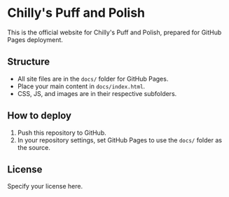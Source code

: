 # Chilly's Puff and Polish

This is the official website for Chilly's Puff and Polish, prepared for GitHub Pages deployment.

## Structure
- All site files are in the `docs/` folder for GitHub Pages.
- Place your main content in `docs/index.html`.
- CSS, JS, and images are in their respective subfolders.

## How to deploy
1. Push this repository to GitHub.
2. In your repository settings, set GitHub Pages to use the `docs/` folder as the source.

## License
Specify your license here.
